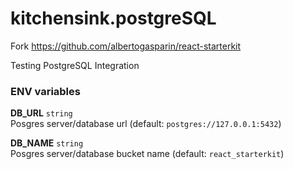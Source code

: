 # kitchensink.postgreSQL

Fork https://github.com/albertogasparin/react-starterkit

Testing PostgreSQL Integration

### ENV variables

**DB_URL** `string`    
Posgres server/database url (default: `postgres://127.0.0.1:5432`)

**DB_NAME** `string`   
Posgres server/database bucket name (default: `react_starterkit`)
